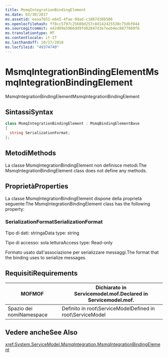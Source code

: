 ```yaml
---
title: MsmqIntegrationBindingElement
ms.date: 03/30/2017
ms.assetid: eaaa7651-e6e5-4fae-9dad-c1867d38b586
ms.openlocfilehash: ff8cc5797c25680d257c8d142425538c75dbf044
ms.sourcegitcommit: e42d09e5966dd9fd02847d3e7eeb4ec0877069f8
ms.translationtype: MT
ms.contentlocale: it-IT
ms.lasthandoff: 10/17/2018
ms.locfileid: "49374740"
---
```

# <a name="msmqintegrationbindingelement"></a><span data-ttu-id="1d9a3-102">MsmqIntegrationBindingElement</span><span class="sxs-lookup"><span data-stu-id="1d9a3-102">MsmqIntegrationBindingElement</span></span>
<span data-ttu-id="1d9a3-103">MsmqIntegrationBindingElement</span><span class="sxs-lookup"><span data-stu-id="1d9a3-103">MsmqIntegrationBindingElement</span></span>  
  
## <a name="syntax"></a><span data-ttu-id="1d9a3-104">Sintassi</span><span class="sxs-lookup"><span data-stu-id="1d9a3-104">Syntax</span></span>  
  
```csharp  
class MsmqIntegrationBindingElement : MsmqBindingElementBase  
{  
  string SerializationFormat;  
};  
```  
  
## <a name="methods"></a><span data-ttu-id="1d9a3-105">Metodi</span><span class="sxs-lookup"><span data-stu-id="1d9a3-105">Methods</span></span>  
 <span data-ttu-id="1d9a3-106">La classe MsmqIntegrationBindingElement non definisce metodi.</span><span class="sxs-lookup"><span data-stu-id="1d9a3-106">The MsmqIntegrationBindingElement class does not define any methods.</span></span>  
  
## <a name="properties"></a><span data-ttu-id="1d9a3-107">Proprietà</span><span class="sxs-lookup"><span data-stu-id="1d9a3-107">Properties</span></span>  
 <span data-ttu-id="1d9a3-108">La classe MsmqIntegrationBindingElement dispone della proprietà seguente:</span><span class="sxs-lookup"><span data-stu-id="1d9a3-108">The MsmqIntegrationBindingElement class has the following property:</span></span>  
  
### <a name="serializationformat"></a><span data-ttu-id="1d9a3-109">SerializationFormat</span><span class="sxs-lookup"><span data-stu-id="1d9a3-109">SerializationFormat</span></span>  
 <span data-ttu-id="1d9a3-110">Tipo di dati: stringa</span><span class="sxs-lookup"><span data-stu-id="1d9a3-110">Data type: string</span></span>  
  
 <span data-ttu-id="1d9a3-111">Tipo di accesso: sola lettura</span><span class="sxs-lookup"><span data-stu-id="1d9a3-111">Access type: Read-only</span></span>  
  
 <span data-ttu-id="1d9a3-112">Formato usato dall'associazione per serializzare messaggi.</span><span class="sxs-lookup"><span data-stu-id="1d9a3-112">The format that the binding uses to serialize messages.</span></span>  
  
## <a name="requirements"></a><span data-ttu-id="1d9a3-113">Requisiti</span><span class="sxs-lookup"><span data-stu-id="1d9a3-113">Requirements</span></span>  
  
|<span data-ttu-id="1d9a3-114">MOF</span><span class="sxs-lookup"><span data-stu-id="1d9a3-114">MOF</span></span>|<span data-ttu-id="1d9a3-115">Dichiarato in Servicemodel.mof.</span><span class="sxs-lookup"><span data-stu-id="1d9a3-115">Declared in Servicemodel.mof.</span></span>|  
|---------|-----------------------------------|  
|<span data-ttu-id="1d9a3-116">Spazio dei nomi</span><span class="sxs-lookup"><span data-stu-id="1d9a3-116">Namespace</span></span>|<span data-ttu-id="1d9a3-117">Definito in root\ServiceModel</span><span class="sxs-lookup"><span data-stu-id="1d9a3-117">Defined in root\ServiceModel</span></span>|  
  
## <a name="see-also"></a><span data-ttu-id="1d9a3-118">Vedere anche</span><span class="sxs-lookup"><span data-stu-id="1d9a3-118">See Also</span></span>  
 <xref:System.ServiceModel.MsmqIntegration.MsmqIntegrationBindingElement>

